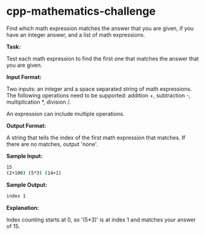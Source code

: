# cpp-mathematics-challenge

Find which math expression matches the answer that you are given, if you have an integer answer, and a list of math expressions.



<b>Task:</b> 

Test each math expression to find the first one that matches the answer that you are given.



<b>Input Format:</b> 

Two inputs: an integer and a space separated string of math expressions. The following operations need to be supported: addition +, subtraction -, multiplication *, division /. 

An expression can include multiple operations.



<b>Output Format:</b> 

A string that tells the index of the first math expression that matches. If there are no matches, output 'none'.



<b>Sample Input:</b> 
```sh
15
(2+100) (5*3) (14+1)
```


<b>Sample Output:</b> 
```sh
index 1
```


<b>Explanation:</b> 

Index counting starts at 0, so '(5*3)' is at index 1 and matches your answer of 15.
